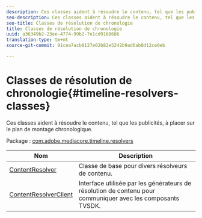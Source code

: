 ```yaml
---
description: Ces classes aident à résoudre le contenu, tel que les publicités, à placer sur le plan de montage chronologique.
seo-description: Ces classes aident à résoudre le contenu, tel que les publicités, à placer sur le plan de montage chronologique.
seo-title: Classes de résolution de chronologie
title: Classes de résolution de chronologie
uuid: a36349b2-23ee-4774-99b2-7e1cd9168686
translation-type: tm+mt
source-git-commit: 91cea7acb8127e02b82e5242b9ad6ab0d12ce0eb

---
```



# Classes de résolution de chronologie{#timeline-resolvers-classes}

Ces classes aident à résoudre le contenu, tel que les publicités, à placer sur le plan de montage chronologique.

Package : [com.adobe.mediacore.timeline.resolvers](https://help.adobe.com/en_US/primetime/api/psdk/asdoc-dhls_1.4/com/adobe/mediacore/timeline/resolvers/package-detail.html)

| Nom | Description |
|---|---|
| [ContentResolver](https://help.adobe.com/en_US/primetime/api/psdk/asdoc-dhls_1.4/com/adobe/mediacore/timeline/resolvers/ContentResolver.html) | Classe de base pour divers résolveurs de contenu. |
| [ContentResolverClient](https://help.adobe.com/en_US/primetime/api/psdk/asdoc-dhls_1.4/com/adobe/mediacore/timeline/resolvers/ContentResolverClient.html) | Interface utilisée par les générateurs de résolution de contenu pour communiquer avec les composants TVSDK. |